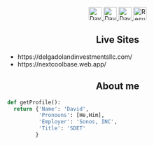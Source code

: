  <p align="center">
  <a href="https://www.linkedin.com/in/david-delgado-834506195/">
    <img src="https://i.stack.imgur.com/gVE0j.png" alt="David's Linkedin" height="30" width="30">
  </a>
  <a href="mailto:davidadelgado08@gmail.com">
    <img src="https://cdn.worldvectorlogo.com/logos/gmail-icon.svg" alt="David's Email" height="30">
  </a>
  <a href="https://app.joinhandshake.com/stu/users/21682740">
    <img src="https://cdn.worldvectorlogo.com/logos/texas-university.svg" alt="David's Email" height="30">
  </a>
  <a href="https://docs.google.com/document/d/1MblAM0Rbv1VALoki6M_YkVJ5yhR7m5XZKBoN-LQr5VU/edit?usp=sharing">
    <img src="https://cdn.worldvectorlogo.com/logos/google-drive.svg" alt="Resume" height="30" width="30">
  </a>
</p>

<h2 align="center">Live Sites</h2>
   <ul>
   
   <li>https://delgadolandinvestmentsllc.com/</li>
   <li>https://nextcoolbase.web.app/</li>
   </ul>
<h2 align="center">About me</h2>

```python
def getProfile():
  return {'Name': 'David',
          'Pronouns': [He,Him],
          'Employer': 'Sonos, INC',
          'Title': 'SDET'
         }
```



